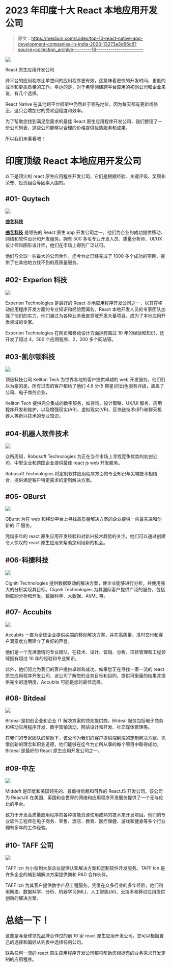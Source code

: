 # 2023 年印度十大 React 本地应用开发公司

> 原文：<https://medium.com/codex/top-10-react-native-app-development-companies-in-india-2023-13273a3d66c6?source=collection_archive---------16----------------------->

![](img/62f6611b2a22d1c60bc934419ca08a78.png)

React 原生应用开发公司

跨平台的应用程序比单空间的应用程序更有效，这意味着更快的开发时间、更低的成本和更高质量的工作。幸运的是，对于希望创建跨平台应用的初创公司和企业来说，有几个选择。

React Native 在其他跨平台框架中仍然处于领先地位，因为每天都有更新或修正，这只会增加它的受欢迎程度和效率。

为了帮助您找到满足您需求的最佳 React 原生应用程序开发公司，我们整理了一份公司列表，这些公司能够以合理的价格提供优质服务和成果。

所以我们来看看吧！

# 印度顶级 React 本地应用开发公司

以下是顶尖的 react 原生应用程序开发公司，它们是根据经验、关键评级、奖项和荣誉、投资组合等因素入围的。

## **#01- Quytech**

![](img/227c58803bf58b72b132538ecfcf7f97.png)

[**曲艺科技**](https://www.quytech.com/)

[**曲艺科技**](https://www.quytech.com/mobile-application-development/react-native-app-development.php) 是领先的 React 原生 app 开发公司之一。他们为企业的成功提供移动、网络和软件设计和开发服务。拥有 500 多名专业开发人员、质量分析师、UI/UX 设计师和图形设计师，他们在市场上得到广泛认可。

他们与全球一些最大的公司合作，迄今为止已经完成了 1000 多个成功的项目，提供了在其他地方找不到的高质量服务。

## **#02- Experion 科技**

![](img/435f084944491ed99c4088ea70b7e3a0.png)

Experion Technologies 是最好的 React 本地应用程序开发公司之一，以其在移动应用程序开发方面的专业知识和经验而闻名。React 本地开发人员的专家团队加强了他们的实力，他们通过为各种业务垂直领域开发大量项目，成为了本地应用开发领域的专家。

Experion Technologies 在网页和移动设计方面拥有超过 10 年的经验和知识，还开发了超过 4，500 个应用程序、2，200 多个网站等。

## **#03-凯尔顿科技**

![](img/6947a2d21ba2f1e2a758e4f3b7ed4121.png)

顶级科技公司 Kellton Tech 为世界各地的客户提供卓越的 web 开发服务。他们引以为豪的是，所有过去的客户都给了他们 4.8 分(5 颗星)的出色服务评级，涵盖了公司、电子商务企业，

Kellton Tech 提供完全集成的数字服务，如咨询、设计策略、UX/UI 服务、应用程序开发和维护，以及增强现实(AR)、虚拟现实(VR)、区块链技术(BT)和聊天机器人等新兴技术的专业知识。

## **#04-机器人软件技术**

![](img/513e1d681109e9b82b9899209961cdf9.png)

众所周知，Robosoft Technologies 为正在当今市场上寻找竞争优势的初创公司、中型企业和跨国企业提供最佳 react js web 开发服务。

Robosoft Technologies 将定制软件应用程序方面的专业知识与尖端技术相结合，提供满足客户特定需求的定制解决方案。

## **#05- QBurst**

![](img/fa023fbab7d4796e4a5c708ec2fbe578.png)

QBurst 为在 web 和移动平台上寻找高质量解决方案的企业提供一些最先进和创新的 IT 服务。

凭借多年的 react 原生应用开发经验和对新兴技术趋势的关注，他们可以通过创建令人惊叹的 react 原生应用来帮助您利用新的机会。

## **#06-科捷科技**

![](img/84b83a3e3c8b6dc4257b5af70ccf63da.png)

Cigniti Technologies 提供数据驱动的解决方案，使企业能够进行分析，并使用强大的分析实现其目标。Cigniti Technologies 为其国际客户提供广泛的服务，包括物联网分析和开发、数据科学、大数据、AI/ML 等。

## **#07- Accubits**

![](img/322d1f103aed9fa5458ecd6ce6ee6b98.png)

Accubits 一直为全球企业提供尖端的移动解决方案，并在高质量、准时交付和客户满意度方面建立了良好的声誉。

他们是一个充满激情的专业团队，在技术、设计、营销、分析、项目管理和工程领域拥有超过 10 年的经验和专业知识。

此外，他们努力为我们的客户提供卓越和成功。如果您正在寻找一家一流的 react 原生应用程序开发公司，该公司了解您的业务目标和目的，提供可衡量的结果并提供完全的透明度，Accubits 可能是您的最佳选择。

## **#08- Bitdeal**

![](img/bfdfc5888f2fe3e46bdde3c438f3d62a.png)

Bitdeal 是初创企业和企业 IT 解决方案的领先提供商。Bitdeal 服务包括电子商务和移动应用程序开发、数字营销活动、网站设计和开发、社交媒体管理等。

在我们的专家团队的帮助下，该公司为我们的客户提供端到端的定制解决方案。凭借创新的理念和职业道德，他们能够在迄今为止所从事的每个项目中取得成功。Bitdeal 是最好的 React 原生应用开发公司之一。

## **#09-中左**

![](img/a2c691088d2a6756eccae77fcf9671f6.png)

Middeft 是印度和美国领先的、最值得信赖和可靠的 ReactJS 开发公司。该公司为 ReactJS 在美国、英国和全世界的网络和应用程序开发服务提供了一个无与伦比的平台。

致力于开发高质量应用程序的各种技能资源使用成熟的技术来开发项目。他们的专业软件工程师在电子商务、零售、酒店、教育、医疗保健、游戏和健身等多个行业拥有多年的工作经验。

## **#10-** TAFF 公司

![](img/0e37ab8dfe6fd29737230af46c25d5c4.png)

TAFF Icn 为小型到大型企业提供认知解决方案和定制软件开发服务。TAFF Icn 是许多企业的端到端解决方案提供商和 R&D 合作伙伴。

TAFF Icn 为其客户提供数字产品工程服务。凭借在众多行业的多年经验，他们利用网络、数据科学、分析、机器学习(ML)、人工智能(AI)、云技术和移动应用提供创新的解决方案。

# 总结一下！

这些是与全球领先品牌合作过的前 10 家 react 原生应用开发公司。您可以根据自己的选择和偏好从列表中选择任何公司。

联系任何一流的 react 原生应用程序开发公司都将帮助您根据您的业务需求开发定制的应用程序。